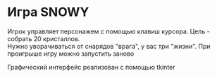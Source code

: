 # Игра SNOWY
<p>Игрок управляет персонажем с помощью клавиш курсора. Цель - собрать 20 кристаллов. <br>
Нужно уворачиваться от снарядов "врага", у вас три "жизни". При проигрыше игру можно запустить заново</p>
<p>Графический интерфейс реализован с помощью tkinter</p>
